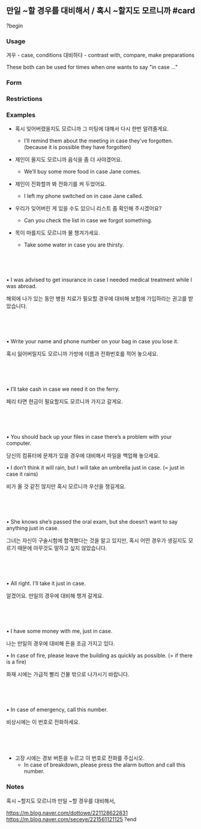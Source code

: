 
## 만일 ~할 경우를 대비해서 / 혹시 ~할지도 모르니까 #card
?begin
### Usage
겨우 - case, conditions
대비하다 - contrast with, compare, make preparations

These both can be used for times when one wants to say "in case ..."
### Form
### Restrictions
### Examples
* 혹시 잊어버렸을지도 모르니까 그 미팅에 대해서 다시 한번 알려줄게요.
	* I’ll remind them about the meeting in case they’ve forgotten. (because it is possible they have forgotten)

* 제인이 올지도 모르니까 음식을 좀 더 사야겠어요.
	* We’ll buy some more food in case Jane comes.
​
* 제인이 전화할까 봐 전화기를 켜 두었어요.
	* I left my phone switched on in case Jane called.

* 우리가 잊어버린 게 있을 수도 있으니 리스트 좀 확인해 주시겠어요?
	* Can you check the list in case we forgot something.

* 목이 마를지도 모르니까 물 챙겨가세요.
	* Take some water in case you are thirsty.



​

​

• I was advised to get insurance in case I needed medical treatment while I was abroad.

해외에 나가 있는 동안 병원 치료가 필요할 경우에 대비해 보험에 가입하라는 권고를 받았습니다.

​

​

• Write your name and phone number on your bag in case you lose it.

혹시 잃어버릴지도 모르니까 가방에 이름과 전화번호를 적어 놓으세요.

​

​

• I’ll take cash in case we need it on the ferry.

페리 타면 현금이 필요할지도 모르니까 가지고 갈게요.

​

​

• You should back up your files in case there’s a problem with your computer.

당신의 컴퓨터에 문제가 있을 경우에 대비해서 파일을 백업해 놓으세요.

• I don’t think it will rain, but I will take an umbrella just in case. (= just in case it rains)

비가 올 것 같진 않지만 혹시 모르니까 우산을 챙길게요.

​

​

• She knows she’s passed the oral exam, but she doesn’t want to say anything just in case.

그녀는 자신이 구술시험에 합격했다는 것을 알고 있지만, 혹시 어떤 경우가 생길지도 모르기 때문에 아무것도 말하고 싶지 않았습니다.

​

​

• All right. I'll take it just in case.

알겠어요. 만일의 경우에 대비해 챙겨 갈게요.

​

​

• I have some money with me, just in case.

나는 만일의 경우에 대비해 돈을 조금 가지고 있다.

• In case of fire, please leave the building as quickly as possible. (= if there is a fire)

화재 시에는 가급적 빨리 건물 밖으로 나가시기 바랍니다.

​

​

• In case of emergency, call this number.

비상시에는 이 번호로 전화하세요.

​

​
* 고장 시에는 경보 버튼을 누르고 이 번호로 전화를 주십시오.
	* In case of breakdown, please press the alarm button and call this number.
### Notes
혹시 ~할지도 모르니까
만일 ~할 경우를 대비해서,  

https://m.blog.naver.com/dottowe/221128622831
https://m.blog.naver.com/seceye/221561121125
?end
